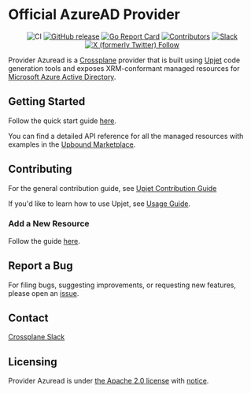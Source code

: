 <!--
SPDX-FileCopyrightText: 2024 The Crossplane Authors <https://crossplane.io>

SPDX-License-Identifier: CC-BY-4.0
-->

# Official AzureAD Provider

<div align="center">

![CI](https://github.com/crossplane-contrib/provider-upjet-azuread/workflows/CI/badge.svg)
[![GitHub release](https://img.shields.io/github/release/crossplane-contrib/provider-upjet-azuread/all.svg)](https://github.com/crossplane-contrib/provider-upjet-azuread/releases)
[![Go Report Card](https://goreportcard.com/badge/github.com/crossplane-contrib/provider-upjet-azuread)](https://goreportcard.com/report/github.com/crossplane-contrib/provider-upjet-azuread)
[![Contributors](https://img.shields.io/github/contributors/crossplane-contrib/provider-upjet-azuread)](https://github.com/crossplane-contrib/provider-upjet-azuread/graphs/contributors)
[![Slack](https://img.shields.io/badge/Slack-4A154B?logo=slack)](https://crossplane.slack.com)
[![X (formerly Twitter) Follow](https://img.shields.io/twitter/follow/crossplane_io)](https://twitter.com/crossplane_io)

</div>

Provider Azuread is a [Crossplane](https://crossplane.io/) provider that
is built using [Upjet](https://github.com/crossplane/upjet) code
generation tools and exposes XRM-conformant managed resources for
[Microsoft Azure Active Directory](https://azure.microsoft.com/en-us/products/active-directory/).

## Getting Started

Follow the quick start guide [here](https://marketplace.upbound.io/providers/upbound/provider-azuread/latest/docs/quickstart).

You can find a detailed API reference for all the managed resources with examples in the [Upbound Marketplace](https://marketplace.upbound.io/providers/upbound/provider-azuread/latest/managed-resources).

## Contributing

For the general contribution guide, see [Upjet Contribution Guide](https://github.com/crossplane/upjet/blob/main/CONTRIBUTING.md)

If you'd like to learn how to use Upjet, see [Usage Guide](https://github.com/crossplane/upjet/tree/main/docs).

### Add a New Resource

Follow the guide [here](https://github.com/crossplane/upjet/blob/v0.10.0/docs/add-new-resource-short.md).

## Report a Bug

For filing bugs, suggesting improvements, or requesting new features, please
open an [issue](https://github.com/crossplane-contrib/provider-upjet-azuread/issues).

## Contact

[Crossplane Slack](https://slack.crossplane.io)

## Licensing

Provider Azuread is under [the Apache 2.0 license](LICENSE) with [notice](NOTICE).
